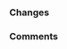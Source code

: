 ### Changes

<!-- 
Provide bullet point details.
Include "- fixes <#issue_number>" to link to an outstanding issue.
-->

### Comments

<!-- 
Provide additional information as needed.
Delete header if it isn't used.
-->